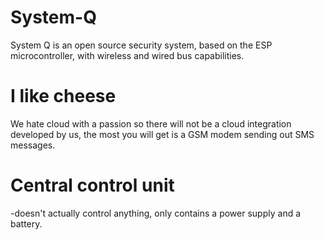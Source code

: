 # System-Q
System Q is an open source security system, based on the ESP microcontroller, with wireless and wired bus capabilities.
# I like cheese
We  hate cloud with a passion so there will not be a cloud integration developed by us, the most you will get is a GSM modem sending out SMS messages. 


 # Central control unit
-doesn't actually control anything, only contains a power supply and a battery.


